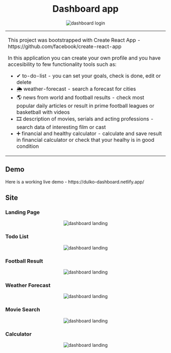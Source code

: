 <h1 align='center'>Dashboard app</h1>
<p align='center'><img src='https://github.com/dulko-dev/react_dashboard/blob/master/dashboard%20-%20screen.png' alt='dashboard login' title='dashboard' /></p>

<table>
  <tr>
  <td>
    <p>This project was bootstrapped with Create React App - https://github.com/facebook/create-react-app</p>
  <p>In this application you can create your own profile and you have accesibility to few functionality tools such as:</p>
  <ul>
    <li>✔ to-do-list - <span>you can set your goals, check is done, edit or delete</span></li>
    <li>🌦 weather-forecast - <span>search a forecast for cities</span></li>
    <li>🌎 news from world and football results - <span>check most popular daily articles or result in prime football leagues or basketball with videos</span></li>
    <li>🎞 description of movies, serials and acting professions - <span>search data of interesting film or cast</span></li>
    <li>➕ financial and healthy calculator - <span>calculate and save result in financial calculator or check that your healhy is in good condition</span></li>
  </ul>
  </tr>
  </table>
  
  <h2>Demo</h2> 
<p>Here is a working live demo - https://dulko-dashboard.netlify.app/</p>

<h2>Site</h2>
<h3>Landing Page</h3>
<p align='center'><img src='https://github.com/dulko-dev/react_dashboard/blob/master/dashboard%20-%20landingPage.png' alt='dashboard landing' title='dashboard' /></p>

<h3>Todo List</h3>
<p align='center'><img src='https://github.com/dulko-dev/react_dashboard/blob/master/dashboard%20-%20todo.png' alt='dashboard landing' title='dashboard' /></p>

<h3>Football Result</h3>
<p align='center'><img src='https://github.com/dulko-dev/react_dashboard/blob/master/dashboard%20-%20footballResults.png' alt='dashboard landing' title='dashboard' /></p>

<h3>Weather Forecast</h3>
<p align='center'><img src='https://github.com/dulko-dev/react_dashboard/blob/master/dashboard%20-%20weatherForecast.png' alt='dashboard landing' title='dashboard' /></p>

<h3>Movie Search</h3>
<p align='center'><img src='https://github.com/dulko-dev/react_dashboard/blob/master/dashboard%20-%20movieSearch.png' alt='dashboard landing' title='dashboard' /></p>

<h3>Calculator</h3>
<p align='center'><img src='https://github.com/dulko-dev/react_dashboard/blob/master/dashboard%20-%20calculator.png' alt='dashboard landing' title='dashboard' /></p>
